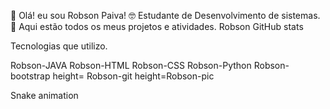 👋 Olá! eu sou Robson Paiva!
🤓 Estudante de Desenvolvimento de sistemas.
📁 Aqui estão todos os meus projetos e atividades.
Robson GitHub stats 

Tecnologias que utilizo.

Robson-JAVA Robson-HTML Robson-CSS Robson-Python Robson-bootstrap height= Robson-git height=Robson-pic
 
Snake animation
